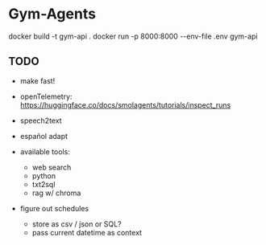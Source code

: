 # Gym-Agents

docker build -t gym-api .
docker run -p 8000:8000 --env-file .env gym-api

## TODO
  - make fast!
  - openTelemetry: <https://huggingface.co/docs/smolagents/tutorials/inspect_runs>
  - speech2text
  - español adapt

- available tools:
  - web search
  - python
  - txt2sql
  - rag w/ chroma

- figure out schedules
  - store as csv / json or SQL?
  - pass current datetime as context